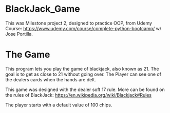 # BlackJack_Game

This was Milestone project 2, designed to practice OOP, from Udemy Course: https://www.udemy.com/course/complete-python-bootcamp/ w/ Jose Portilla.


# The Game 

This program lets you play the game of blackjack, also known as 21. The goal is to get as close to 21 without going over. The Player can see one of the dealers cards when the hands are delt. 

This game was designed with the dealer soft 17 rule. More can be found on the rules of BlackJack: https://en.wikipedia.org/wiki/Blackjack#Rules

The player starts with a default value of 100 chips.



